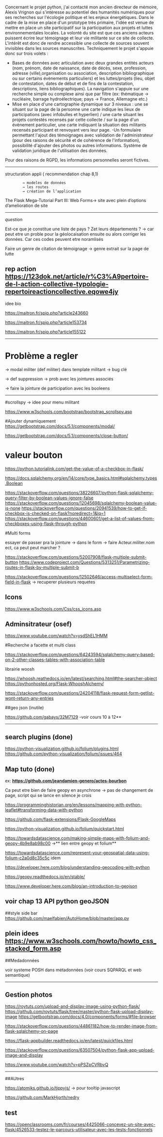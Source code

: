 
Concernant le projet python, j'ai contacté mon ancien directeur de mémoire, Alexis Vrignon qui s'intéresse au potentiel des humanités numériques pour ses recherches sur l'écologie politique et les enjeux énergétiques. Dans le cadre de la mise en place d'un prototype très primaire, l'idée est venue de mettre en place un site participatif sur la participation aux projets et luttes environnementales locales. La volonté du site est que ces anciens acteurs puissent écrire leur témoignage et leur vie militante sur ce site de collecte. L'intérêt est donc de rendre accessible une collecte de sources souvent invisibles dans les sources manuscrites. Techniquement le projet s'appuie donc sur trois volets :

- Bases de données avec articulation avec deux grandes entités acteurs (nom, prénom, date de naissance, date de décès, sexe, profession, adresse (ville),organisation ou association, description bibliographique ou sur certains évènements particuliers) et les luttes/projets (lieu, objet de contestation, dates de début et de fins de la contestation, descriptions, liens bibliographiques). La navigation s'appuie sur une recherche simple ou complexe ainsi que par filtre (ex: thématique -> nucléaire, barrage hydroélectrique; pays -> France, Allemagne etc.)
- Mise en place d'une cartographie dynamique sur 3 niveaux : une se situant sur la page de la personne une carte indique les lieux de participations (avec infobulles et hyperlien) / une carte situant les projets contestés recensés par cette collecte / sur la page d'un évènement particulier, une carte indiquant la situation des militants recensés participant et renvoyant vers leur page.
-Un formulaire permettant l'ajout des témoignages avec validation de l'administrateur (pour des raisons de sécurité et de cohérence de l'information), possibilité d'ajouter des photos ou autres informations. Système de validation juridique de l'utilisation des données.

Pour des raisons de RGPD, les informations personnelles seront fictives.




--------------------------------------------------------------------------------------------------------------------

structuration appli ( recommendation chap 8,1)

			→ modeles de données
			→ les routes
			→ création de l’application

The Flask Mega-Tutorial Part III: Web Forms→ site avec plein d’options d’amelioration de site


---

*question*

Est-ce que je constitue une liste de pays ? Zet leurs départements ? → car peut etre un proble pour la géolocaisation ensuite ou alors corriger les données. Car ces codes peuvent etre noramlisés


Faire un genre de citation de témoignage → genre extrait sur la page de lutte


rep action https://123dok.net/article/r%C3%A9pertoire-de-l-action-collective-typologie-repertoireactioncollective.eqowe4jy
---


idee bio 

https://maitron.fr/spip.php?article243660

https://maitron.fr/spip.php?article153734

https://maitron.fr/spip.php?article155122



---
# Problème a regler

-> modal militer (def militer) dans template militant -> bug clé

-> def suppression -> prob avec les jointures associés

-> faire la jointure de participation avec les booleens

---


#scrollspy -> idee pour menu militant

https://www.w3schools.com/bootstrap/bootstrap_scrollspy.asp

#Ajouter dynamiquement
https://getbootstrap.com/docs/5.1/components/modal/

https://getbootstrap.com/docs/5.1/components/close-button/

# valeur bouton
https://python.tutorialink.com/get-the-value-of-a-checkbox-in-flask/


https://docs.sqlalchemy.org/en/14/core/type_basics.html#sqlalchemy.types.Boolean

https://stackoverflow.com/questions/38226607/python-flask-sqlalchemy-query-filter-by-boolean-values-ignore-false
https://stackoverflow.com/questions/12045698/sqlalchemy-boolean-value-is-none
https://stackoverflow.com/questions/20941539/how-to-get-if-checkbox-is-checked-on-flask?noredirect=1&lq=1
https://stackoverflow.com/questions/44600601/get-a-list-of-values-from-checkboxes-using-flask-through-python

#Multi forms

essayer de passer pra la jointure -> dans le form -> faire Acteur.militer.nom ect, ca peut peut marcher ?


https://stackoverflow.com/questions/52007908/flask-multiple-submit-button
https://www.codeproject.com/Questions/5313251/Parametrizing-routes-in-flask-by-multiple-submit-b


https://stackoverflow.com/questions/12502646/access-multiselect-form-field-in-flask -> recuperer plusieurs requetes





## Icons
https://www.w3schools.com/Css/css_icons.asp


## Adminsitrateur (osef)

https://www.youtube.com/watch?v=ysdShEL1HMM


#Recherche a facette et multi class

https://stackoverflow.com/questions/64243594/sqlalchemy-query-based-on-2-other-classes-tables-with-association-table

librairie woosh

https://whoosh.reathedocs.io/en/latest/searching.html#the-searcher-object
https://pythonhosted.org/Flask-WhooshAlchemy/

https://stackoverflow.com/questions/24204118/flask-request-form-getlist-wont-return-any-entries


##geo json (inutile)

https://github.com/gabays/32M7129 -voir cours 10 à 12**

---

## search plugins (done)
https://python-visualization.github.io/folium/plugins.html
https://github.com/python-visualization/folium/issues/464

## Map tuto (done)


ex: **https://github.com/jeandamien-genero/actes-bourbon**


Ca peut etre bien de faire geopy en asynchrone -> pas de changement de page, script qui se lance en silence je crois

https://programminghistorian.org/en/lessons/mapping-with-python-leaflet#transforming-data-with-python


https://github.com/flask-extensions/Flask-GoogleMaps

https://python-visualization.github.io/folium/quickstart.html

https://towardsdatascience.com/making-simple-maps-with-folium-and-geopy-4b9e8ab98c00  ->** lien entre geopy et folium**

https://towardsdatascience.com/represent-your-geospatial-data-using-folium-c2a0d8c35c5c    idem


https://developer.here.com/blog/understanding-geocoding-with-python

https://geopy.readthedocs.io/en/stable/

https://www.developer.here.com/blog/an-introduction-to-geojson

voir chap 13 API python
geoJSON
---
##style side bar
https://github.com/maelfabien/AutoHome/blob/master/app.py


plein idees
https://www.w3schools.com/howto/howto_css_stacked_form.asp
---
##Medadonnées 

voir systeme POSH dans métadonnées  (voir cours SQPARQL et web semantique)

---
## Gestion photos

https://roytuts.com/upload-and-display-image-using-python-flask/
https://github.com/roytuts/flask/tree/master/python-flask-upload-display-image
https://getbootstrap.com/docs/4.0/components/forms/#file-browser

https://stackoverflow.com/questions/44861182/how-to-render-image-from-flask-sqlalchemy-on-page

https://flask-appbuilder.readthedocs.io/en/latest/quickfiles.html

https://stackoverflow.com/questions/63507504/python-flask-app-upload-image-and-display

https://www.youtube.com/watch?v=pPSZpCVRbvQ

---
##AUtres

https://atomiks.github.io/tippyjs/   -> pour tooltip javascript

https://github.com/MarkHjorth/nedry

## test

https://openclassrooms.com/fr/courses/4425066-concevez-un-site-avec-flask/4526533-testez-le-parcours-utilisateur-avec-les-tests-fonctionnels